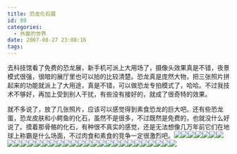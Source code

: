 ```yaml
---
title: 恐龙化石展
id: 89
categories:
  - 外面的世界
date: 2007-08-27 23:08:16
tags:
---
```


去科技馆看了免费的恐龙展，新手机可派上大用场了，摄像头效果真是不错，夜景模式很强，很暗的展厅里也可以拍的比较清楚。恐龙真是庞然大物，把三张照片拼起来的功能就派上了大用途，真是不错，可以做恐龙专拍模式了，哈哈。不过我技术不够好，再加上受到别人干扰，有些没有接好的，就成了很奇特的效果。

就不多说了，放了几张照片，应该可以感觉得到素食恐龙的巨大吧。还有些恐龙蛋，恐龙皮肤和小鳄鱼的化石，虽然不是很多，不过既然是免费的，也就没什么好说了。摸着那骨骼的化石，有种很不真实的感觉，还是无法想像几万年前它们在地球上称霸是什么场面，不过肉食和素食的竞争一定很激烈吧。[![](http://byfiles.storage.live.com/y1pWZ6Q3DuxAJBT5c9NtUZ2YpKcdrk7aDssBoQLvGEFrOvJzIDPkEeHTCwc-PMuzzXDaESiCEABIsg)](http://byfiles.storage.live.com/y1pWZ6Q3DuxAJBT5c9NtUZ2YggqNNxuCFowMBVoMvHn4T3q4VQqRZFPqssLOECJRNAOHPjpX_fUuCY)[![](http://byfiles.storage.live.com/y1p4mB0H4LWdpn-UuK_F4G4hem6XO-dVRVlgrpyKvSyC9sowdkoIdUNp0p06t9BvlVaCo8RIZPZYmY)](http://byfiles.storage.live.com/y1p4mB0H4LWdpn-UuK_F4G4hVovwm6WTFxQXXTm7h4_Qq9gBiyCp2hmJI21wULa-PwF4J-H7IhNkhQ)[![](http://byfiles.storage.live.com/y1p82xaPnCNLKOTk3T4qpxPobdLbMSlUXcLctGsfX9IngFNNk96mnF24RzbLpcZ4O9F3tN5B0PZodM)](http://byfiles.storage.live.com/y1p82xaPnCNLKOTk3T4qpxPoSJZcX32wfF0qBMQqoz0fewuD69kziKTIQ1wByW3Z9VNFhL6T8DJf3k)[![](http://byfiles.storage.live.com/y1p6TvetgtOywGtj11SRNk8-ku1VHh66M8E_ob7ixKovE_UzyIo5C_7RodsAwIuirXFQ8ZpgIuNXi0)](http://byfiles.storage.live.com/y1p6TvetgtOywGtj11SRNk8-qNb74NGFSVNPYLSm-ZmKAWZwsH8lKy6F9lg4cCtkyx3Fi6D0W-vRn8)[![](http://byfiles.storage.live.com/y1pNyRKQXtQEd4_JnoA278mZD8FzpjmweS8O2pWxKLlsCoZTx7QUOQ4ZsLVOZCl6KSXtckfKC6lH-U)](http://byfiles.storage.live.com/y1pNyRKQXtQEd4_JnoA278mZOneRB9S0R4xreHFfP6gcQB1aUzbPhoC5BV8C4LkXCNctBtZxzQSZT0)[![](http://byfiles.storage.live.com/y1pR5rU1S4hbtzISMh7nuK7qul7OfZsp3XFXgn8wHzTTALIxos3EWHE0fv2yYAKkTiILhupAUCLazE)](http://byfiles.storage.live.com/y1pR5rU1S4hbtzISMh7nuK7qv7nQKNeXVFiEalu-C3i2mb-bAfIgnEaoUf8lNbeXwW0sio61vQikWo)[![](http://byfiles.storage.live.com/y1pEtvm19ggWHGjyGfDpozNtb93CK5PHEK4-Kb6R2gBjgAuyi1ZTwv2J3Y-zzYteNFMKWQFwf0N_Cg)](http://byfiles.storage.live.com/y1pEtvm19ggWHGjyGfDpozNtcIRwZVgXTCQdZINi379beqR01Nm9L-lGbq-h0zMnIpUwDjDxyV-ejg)[![](http://byfiles.storage.live.com/y1ppz4etg0fH6caYRFoo_KcBldIDzX5eQgqQXe5kgeSCJo7BIm-M2-CVkHLDYjRmfcbxYmUhvjVO9A)](http://byfiles.storage.live.com/y1ppz4etg0fH6caYRFoo_KcBgrI7VBhFrRLzqM-1WSOdC4WXqW1zfEifYVHKz7DUC9HGXiays_1FB0)[![](http://byfiles.storage.live.com/y1pcJrHaAJBYIh_kOdikUa2h48PiMQ9S7tH3o3xVT3aw697r7QbrO1XjSaZTm4DGbuObcQRCi2nMuY)](http://byfiles.storage.live.com/y1pcJrHaAJBYIh_kOdikUa2h1_RY5fbewqaxSAcYh6TDKizacDiJzlrQ7vuISOoRyBWrsVQ37Hs6i8)[![](http://byfiles.storage.live.com/y1p6xsQzIOCWy6gpeYncQ2EGOESNGyZbaZgAQgnbq7H78oqkxwvyyKt2TDnwdSvcUVKSP7bNG4iq0k)](http://byfiles.storage.live.com/y1p6xsQzIOCWy6gpeYncQ2EGA63cUq5yIcT-CISb2HH5GiIIfYMfXin4iZG9ZEHMJmaJzrIIFxOa-k)[![](http://byfiles.storage.live.com/y1pUszpO5XwfyJLEXdKg4-jYVy0yiSwMbW0GJKUZwls5YcnPDbEw3reS-7eQxQTjvV-0SOMpCvNH0M)](http://byfiles.storage.live.com/y1pUszpO5XwfyJLEXdKg4-jYUM5odaSwK6rOq49tZXh10XmjelcXT8hhxJlaW184bBbBks76E8t8N4)[![](http://byfiles.storage.live.com/y1pXT_MoIpEM77-DZ5_Y50gaEOwk754Ya3vggYndafCjt39N0WiAfg9sRS2sNmzphhLADOShZlUQUg)](http://byfiles.storage.live.com/y1pXT_MoIpEM77-DZ5_Y50gaAXAPRtOmPdS7ggt4UVafiWOJBok9NZozZjfDUIqNN2o6PFm-FNb-yI)[![](http://byfiles.storage.live.com/y1pEyABScrrMHf6Efs_ebbkLODsDPhjHQgarD1qXRGUqwM8NBXoalSvM-uqiWtqU2Uy4hdMD_s0JBw)](http://byfiles.storage.live.com/y1pEyABScrrMHf6Efs_ebbkLDsc-cGE1lEhsvTzwFSAaIvNyFnUHj--pDmWD-gJ5UDHf_Bw-PXg62s)[![](http://byfiles.storage.live.com/y1ppom14n2vC9Gzeoabx48Ao7nfo6oxNL7r-lfb2LTCBM-MOTkpHhHcl23QTb8zdAebo5zTEis8NFM)](http://byfiles.storage.live.com/y1ppom14n2vC9Gzeoabx48Ao9PSteABx4qBXw9XFgeNbx-hVt-aHDB3ndTlAFlxk3KKmDH9F__KhWo)[![](http://byfiles.storage.live.com/y1pPPPuBh-nuIFvAL2LkFJgeIE2cpx2rWT_t-v7X5t4ZTinDOiLAvtb2efC_edCuUMI_1YpH9KpUeQ)](http://byfiles.storage.live.com/y1pPPPuBh-nuIFvAL2LkFJgeO9VUEHuDD-XKEUctZ0jiDNtAXC2UfIwO6CagTg7eC7BcyCwPXVdSBA)[![](http://byfiles.storage.live.com/y1pBYeQmXrxm6VeDufvJi_7BqhtqcRnrtUJvOFxTPlZt737gexCpcwYJGeU-w2leYc_-ZtcGsTsHDo)](http://byfiles.storage.live.com/y1pBYeQmXrxm6VeDufvJi_7Bsy2MK_9YIfBt7vwB9a-at1BvK8-Kxyu10qUoP4gxtZD457A3hJajNQ)[![](http://byfiles.storage.live.com/y1pPf4eftJsCPQRSWH8uUwqkORmBVShdGEdsU6pgcGS_zji5lqZsXOpUaPMQ4ssDs076h8sHZY2AZ8)](http://byfiles.storage.live.com/y1pPf4eftJsCPQRSWH8uUwqkCnZ3pxlGkHwo-k3yPsxp4TKdFwH1isZ6tLBUlQD3vRp9_yVCMg2eTc)[![](http://byfiles.storage.live.com/y1pbf0Ju97qxI-bUFvdM8OXp3snmaVhhk7Y6piIUM5EOeIH-5S0ttyqb_azFzudju1Naorr0z7i5Sc)](http://byfiles.storage.live.com/y1pbf0Ju97qxI-bUFvdM8OXp5fKT7IVkSSpuOFaheei334Pc4hYEaySpUBzH2Cwt5v6Iy87wWZ-bjg)[![](http://byfiles.storage.live.com/y1p4qjGFQR1SWEj9XETN41RfvUmrJxkFkXrYGtPJl7uLadqRRv45sf8Q69P5wEfLlJjiPNckUJkZ4w)](http://byfiles.storage.live.com/y1p4qjGFQR1SWEj9XETN41RfgI3Uc337axmdV7eV7H_uxVxSFCAv7CgMeegoflwlzTBEaWjKmEMjls)[![](http://byfiles.storage.live.com/y1p1CMyTL1tol9uV6NQ7Sfmp9-9F88R5g7TTBi_05UWrDBLwMoE1BaXy_rQNyhivbNmDYrId4m8cxg)](http://byfiles.storage.live.com/y1p1CMyTL1tol9uV6NQ7Sfmp7HJQ2MFokfay3cKCqhlZ8VzV8dtW2SM10Kf0M6h9mcbkMPNM6fAEvs)[![](http://byfiles.storage.live.com/y1pql69EptqVLtnmuwZSIW-50Y77WRTi32qk6AkHPf3GJzkIwPjpnC-l9HsmcMEkuFti_PqGSQVl7M)](http://byfiles.storage.live.com/y1pql69EptqVLtnmuwZSIW-5xJQT-oEtFojPbCz8LI_iuVuwg7nunYV4Fk7QYm7bsPe585oLV4UGNg)[![](http://byfiles.storage.live.com/y1pavLX1liIrmIPp8ltyB-NrVmJFvnMNKbA76xYwgZgGVlHHcJRCMtLAdBnTyw1Gbij371SIQ8xAoU)](http://byfiles.storage.live.com/y1pavLX1liIrmIPp8ltyB-NrRnKEqyV1xNPuvS6v26z_D3_NqU08SKqxM1W0cF_H3rB6VqSVIrTW9s)[![](http://byfiles.storage.live.com/y1poApQ7oXc1_o7cN2MiltJnFnjL_29lZTzaxU53JS-xzRHUYMEsGpbQpQIcsiTtDPuylQuyupUtts)](http://byfiles.storage.live.com/y1poApQ7oXc1_o7cN2MiltJnG0grmx7dTJCiEi8yJnqUK6kl4WYpXA72hjOs2qniacPddTktXPuMiY)[![](http://byfiles.storage.live.com/y1p2zYbX5GoAtOPrdaIM9dkdWd5kBgEsoxz6GsEBUQWvYcFJViGKYFaLEYGbmJ70xGGc6fEO_GfcBQ)](http://byfiles.storage.live.com/y1p2zYbX5GoAtOPrdaIM9dkdZeTosZIWeTa5MRxO9qPYsefnmQoBxnehJ13XctVy1UPQ5Uty4Jv748)[![](http://byfiles.storage.live.com/y1pGX1Ao6e7nNxvZg1IaQ3c8Y_JHLqfJiG4IRuCtNTKGhXqZ5AKHKsmRaOpmARFVFnDMaPii5JuZv4)](http://byfiles.storage.live.com/y1pGX1Ao6e7nNxvZg1IaQ3c8RXI5YefVSb3vsZSbIfazVMH5ocUNSShNMr5yI_icHUw78OANTYGbtk)[![](http://byfiles.storage.live.com/y1pZ4y7T5zZEYO7YXElqRx9DKQjZ9wecB-w5naFbEjmm9os2xNtrNAc51k3R2ETKsNP9KEvJhOlbZM)](http://byfiles.storage.live.com/y1pZ4y7T5zZEYO7YXElqRx9DAsZN-yyAfa7k5DoZBctjW5K3QZu8Zno3IhD3mbdI809vx2SbA4M-9Q)[![](http://byfiles.storage.live.com/y1pwAC_-58fi8gINr8lm8skzxl3XlRplnfy4Pm0y75s-Zc74KMKRzg6tX4Uvt6sN7ZWyW2AWFc0rBo)](http://byfiles.storage.live.com/y1pwAC_-58fi8gINr8lm8skzxEfNqYIrHo57MQUFNenS3VKoLz-DIM93kddd1mWx05Alha6do-Glbw)[![](http://byfiles.storage.live.com/y1p0EOqL9NYs1lJFTWkJNGDB0sKacMCblLFq0yINE7DwM0W-nW57O-4s085Z8e5ylEVV0z3iSlV_Ks)](http://byfiles.storage.live.com/y1p0EOqL9NYs1lJFTWkJNGDB2Vfp1klAywKGgyumOeEvFRx9BorLPyuczmfP6WPCz4LZqzynChgtOA)[![](http://byfiles.storage.live.com/y1p7C7pR05kyCoQSoz0QvwANhPc8Irn7wZIwgM_pGItxFWVIUKAAeVYdjY7TGCd0H3RuSNSRa6Q61o)](http://byfiles.storage.live.com/y1p7C7pR05kyCoQSoz0QvwANrt5BQOy9dWeAH7DRcym9nefwTw7uFHAMIUe1kgNjl_yswg8bQ6kM0Q)[![](http://byfiles.storage.live.com/y1peqR8IAnsnoZXnM12xiChLKF23Ozm1bJ85RCY1gHb6wtU-rYGAKWBQjquDUPWYLPh4RsvGysOFlg)](http://byfiles.storage.live.com/y1peqR8IAnsnoZXnM12xiChLAta2K7mIupF0q4N3Z0lHQZ_C2LyDzAPeM9I2Pn8u-LVupTBIgpJ-_0)[![](http://byfiles.storage.live.com/y1pki50Q77XxHQP2KXBBwiuTYOVhYqd5pryVFhzA0ygYPMELcmyQbBxkUQwvQsAptxE3So3uIduPcs)](http://byfiles.storage.live.com/y1pki50Q77XxHQP2KXBBwiuTR0Iw5E8xI8XQZUHF7ZRXD0DbLv8kUSJGu-0yytUWV4lDGhyj1V0A7c)
